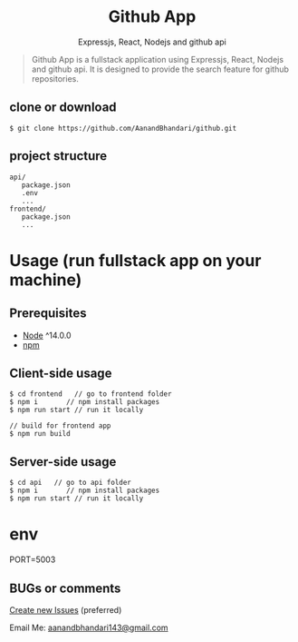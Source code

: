 <h1 align="center">
Github App
</h1>
<p align="center">
Expressjs, React, Nodejs and github api
</p>

> Github App is a fullstack application using Expressjs, React, Nodejs and github api. It is designed to provide the search feature for github repositories.


## clone or download
```terminal
$ git clone https://github.com/AanandBhandari/github.git
```

## project structure
```terminal
api/
   package.json
   .env
   ...
frontend/
   package.json
   ...

```

# Usage (run fullstack app on your machine)

## Prerequisites
- [Node](https://nodejs.org/en/download/) ^14.0.0
- [npm](https://nodejs.org/en/download/package-manager/)


## Client-side usage
```terminal
$ cd frontend   // go to frontend folder
$ npm i       // npm install packages
$ npm run start // run it locally

// build for frontend app
$ npm run build 
```

## Server-side usage

```terminal
$ cd api   // go to api folder
$ npm i       // npm install packages
$ npm run start // run it locally
```
# env
PORT=5003


## BUGs or comments

[Create new Issues](https://github.com/AanandBhandari/github/issues/new) (preferred)

Email Me: aanandbhandari143@gmail.com



